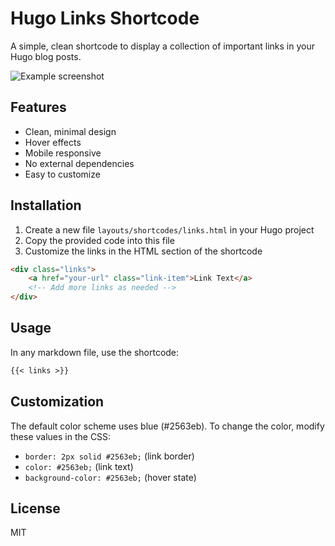 # Hugo Links Shortcode

A simple, clean shortcode to display a collection of important links in your Hugo blog posts.

![Example screenshot](https://github.com/user-attachments/assets/dc6a0d7d-a976-454a-b3b6-6ff19f1cfa8a)

## Features
- Clean, minimal design
- Hover effects
- Mobile responsive
- No external dependencies
- Easy to customize

## Installation

1. Create a new file `layouts/shortcodes/links.html` in your Hugo project
2. Copy the provided code into this file
3. Customize the links in the HTML section of the shortcode

```html
<div class="links">
    <a href="your-url" class="link-item">Link Text</a>
    <!-- Add more links as needed -->
</div>
```

## Usage

In any markdown file, use the shortcode:

```markdown
{{< links >}}
```

## Customization

The default color scheme uses blue (#2563eb). To change the color, modify these values in the CSS:
- `border: 2px solid #2563eb;` (link border)
- `color: #2563eb;` (link text)
- `background-color: #2563eb;` (hover state)

## License

MIT
